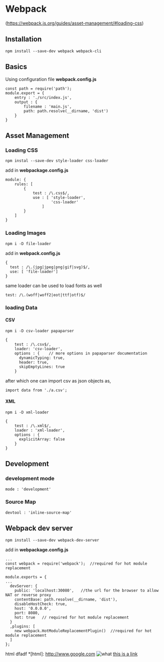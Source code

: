 # Webpack
(https://webpack.js.org/guides/asset-management/#loading-css)
## Installation

    npm install --save-dev webpack webpack-cli

## Basics
Using configuration file
**webpack.config.js**
```
const path = require('path');
module.export = {
	entry : './src/index.js',
	output : {
		filename : 'main.js',
		path: path.resolve(__dirname, 'dist')
	}
}
```
## Asset Management
### Loading CSS
```
npm instal --save-dev style-loader css-loader
```
add in **webpackage.config.js**
```
module: {
	rules: [
		{
			test : /\.css$/,
			use : [	'style-loader', 
					'css-loader'
				]
		}
	]
}
```
 ### Loading Images
 ```
 npm i -D file-loader
 ```
 add in **webpack.config.js**
 ```
 {
   test : /\.(jpg|jpeg|png|gif|svg)$/,
   use: [ 'file-loader']
 }
 ```
 same loader can be used to load fonts as well
 ```
 test: /\.(woff|woff2|eot|ttf|otf)$/
 ```
 ### loading Data
####  CSV
 ```
 npm i -D csv-loader papaparser
 ```
 ```
 {
	 test : /\.csv$/,
	 loader: 'csv-loader',
	 options : {    // more options in papaparser documentation
	   dynamicTyping: true,
	   header: true,
	   skipEmptyLines: true
	 }
```
after which one can import csv as json objects as,
```
import data from './a.csv';
```

#### XML
```
npm i -D xml-loader
```
```
{
	test : /\.xml$/,
	loader : 'xml-loader',
	options : {
	  explicitArray: false
	}
}
```	 
## Development
### development mode
```
mode : 'development'
```
### Source Map
```
devtool : 'inline-source-map'
```
## Webpack dev server
```
npm install --save-dev webpack-dev-server
```
add in **webpackage.config.js**
```
...
const webpack = require('webpack');  //required for hot module replacement

module.exports = {
...
  devServer: {
    public: 'localhost:30080',   //the url for the browser to allow NAT or reverse proxy
    contentBase: path.resolve(__dirname, 'dist'),
    disableHostCheck: true,
    host: '0.0.0.0',
    port: 8080,
    hot: true   // required for hot module replacement
  }
  ,plugins: [
    new webpack.HotModuleReplacementPlugin()  //required for hot module replacement
  ]
};

```
html dfadf
*[html]: http://www.google.com
![what](https://ss1.baidu.com/6ONXsjip0QIZ8tyhnq/it/u=1667028310,2267669185&fm=173&app=25&f=JPEG?w=218&h=146&s=F7CB68B444743182108D07E40300E03C)
[this is a link](ln)

<!--stackedit_data:
eyJoaXN0b3J5IjpbMTE1MjMwNTQ2MywtNjk0Mjk2Mjg0LC0xOT
gxMjU1NDYwLDE1ODM3ODEwNDBdfQ==
-->